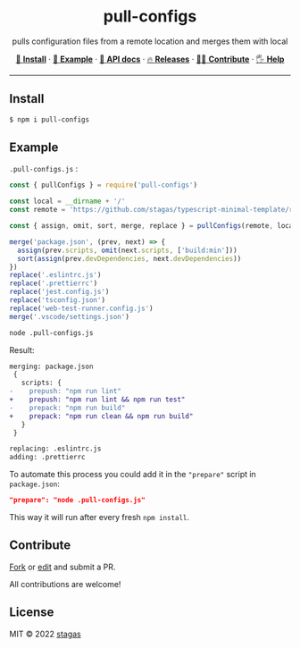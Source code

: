 <h1 align="center">pull-configs</h1>

<p align="center">
pulls configuration files from a remote location and merges them with local
</p>

<p align="center">
   <a href="#install">        🔧 <strong>Install</strong></a>
 · <a href="#example">        🧩 <strong>Example</strong></a>
 · <a href="#api">            📜 <strong>API docs</strong></a>
 · <a href="https://github.com/stagas/pull-configs/releases"> 🔥 <strong>Releases</strong></a>
 · <a href="#contribute">     💪🏼 <strong>Contribute</strong></a>
 · <a href="https://github.com/stagas/pull-configs/issues">   🖐️ <strong>Help</strong></a>
</p>

---

## Install

```sh
$ npm i pull-configs
```

## Example

`.pull-configs.js` :

```js
const { pullConfigs } = require('pull-configs')

const local = __dirname + '/'
const remote = 'https://github.com/stagas/typescript-minimal-template/raw/main/'

const { assign, omit, sort, merge, replace } = pullConfigs(remote, local)

merge('package.json', (prev, next) => {
  assign(prev.scripts, omit(next.scripts, ['build:min']))
  sort(assign(prev.devDependencies, next.devDependencies))
})
replace('.eslintrc.js')
replace('.prettierrc')
replace('jest.config.js')
replace('tsconfig.json')
replace('web-test-runner.config.js')
merge('.vscode/settings.json')
```

```sh
node .pull-configs.js
```

Result:

```diff
merging: package.json
 {
   scripts: {
-    prepush: "npm run lint"
+    prepush: "npm run lint && npm run test"
-    prepack: "npm run build"
+    prepack: "npm run clean && npm run build"
   }
 }

replacing: .eslintrc.js
adding: .prettierrc
```

To automate this process you could add it in the `"prepare"` script in `package.json`:

```json
"prepare": "node .pull-configs.js"
```

This way it will run after every fresh `npm install`.

## Contribute

[Fork](https://github.com/stagas/pull-configs/fork) or
[edit](https://github.dev/stagas/pull-configs) and submit a PR.

All contributions are welcome!

## License

MIT &copy; 2022
[stagas](https://github.com/stagas)
